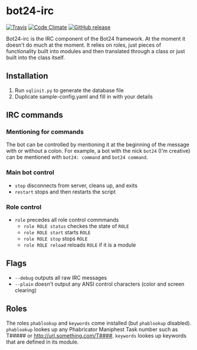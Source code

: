 # bot24-irc
[![Travis](https://img.shields.io/travis/jdloft/bot24-irc.svg)](https://travis-ci.org/jdloft/bot24-irc)
[![Code Climate](https://img.shields.io/codeclimate/github/jdloft/bot24-irc.svg)](https://codeclimate.com/github/jdloft/bot24-irc)
[![GitHub release](https://img.shields.io/github/release/jdloft/bot24-irc.svg)](https://github.com/jdloft/bot24-irc/releases)

Bot24-irc is the IRC component of the Bot24 framework.
At the moment it doesn't do much at the moment. It relies
on roles, just pieces of functionality built into modules
and then translated through a class or just built into the
class itself.


## Installation
1. Run `sqlinit.py` to generate the database file
2. Duplicate sample-config.yaml and fill in with your details

## IRC commands

### Mentioning for commands
The bot can be controlled by mentioning it at the beginning
of the message with or without a colon. For example, a
bot with the nick `bot24` (I'm creative) can be mentioned
with `bot24: command` and `bot24 command`.

### Main bot control
* `stop` disconnects from server, cleans up, and exits
* `restart` stops and then restarts the script

### Role control
* `role` precedes all role control commmands
  * `role ROLE status` checkes the state of `ROLE`
  * `role ROLE start` starts `ROLE`
  * `role ROLE stop` stops `ROLE`
  * `role ROLE reload` reloads `ROLE` if it is a module

## Flags
* `--debug` outputs all raw IRC messages
* `--plain` doesn't output any ANSI control characters
(color and screen clearing)

## Roles
The roles `phablookup` and `keywords` come installed (but
`phablookup` disabled). `phablookup` lookes up any
Phabricator Maniphest Task number such as T##### or
http://url.something.com/T####. `keywords` lookes up keywords
that are defined in its module.
